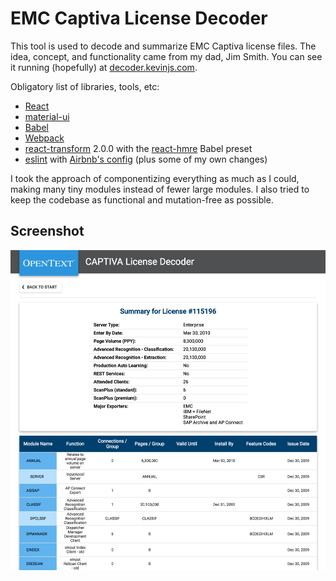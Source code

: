 # EMC Captiva License Decoder

This tool is used to decode and summarize EMC Captiva license files. The idea, concept, and functionality came from my dad, Jim Smith. You can see it running (hopefully) at [decoder.kevinjs.com](http://decoder.kevinjs.com).

Obligatory list of libraries, tools, etc:

- [React](https://facebook.github.io/react/)
- [material-ui](http://www.material-ui.com/)
- [Babel](http://babeljs.io/)
- [Webpack](https://webpack.github.io)
- [react-transform](https://github.com/gaearon/babel-plugin-react-transform) 2.0.0 with the [react-hmre](https://github.com/danmartinez101/babel-preset-react-hmre) Babel preset
- [eslint](http://eslint.org/) with [Airbnb's config](https://github.com/airbnb/javascript) (plus some of my own changes)

I took the approach of componentizing everything as much as I could, making many tiny modules instead of fewer large modules. I also tried to keep the codebase as functional and mutation-free as possible.

## Screenshot

![Summary Page](https://github.com/ksmithbaylor/emc-captiva-license-decoder/raw/master/screenshot.png)
